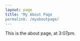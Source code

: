 ```yaml
---
layout: page
title: "My About Page
permalink: /myaboutpage/
---
```

This is the about page, at 3:07pm.
